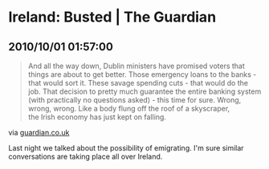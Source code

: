 # Ireland: Busted | The Guardian
## 2010/10/01 01:57:00 

<div class="posterous_bookmarklet_entry">
  <blockquote class="posterous_medium_quote">And all the way down, Dublin ministers have promised voters that things are about to get better. Those emergency loans to the banks - that would sort it. These savage spending cuts - that would do the job. That decision to pretty much guarantee the entire banking system (with practically no questions asked) - this time for sure. Wrong, wrong, wrong. Like a body flung off the roof of a skyscraper, the&nbsp;Irish&nbsp;economy has just kept on falling.</blockquote>

<div class="posterous_quote_citation">via <a href="http://www.guardian.co.uk/commentisfree/2010/oct/01/ireland-economy-editorial">guardian.co.uk</a></div>
<p>Last night we talked about the possibility of emigrating. I'm sure similar conversations are taking place all over Ireland.</p></div>
